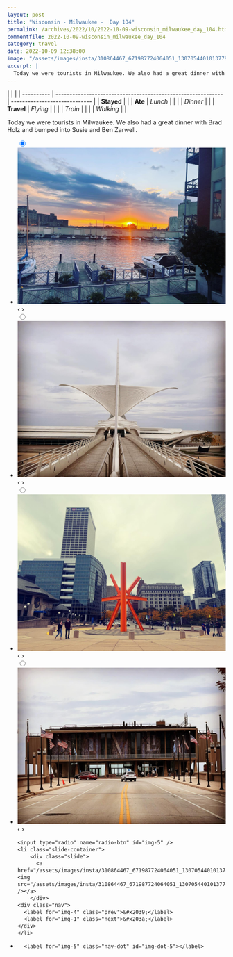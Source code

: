 ```yaml
---
layout: post
title: "Wisconsin - Milwaukee -  Day 104"
permalink: /archives/2022/10/2022-10-09-wisconsin_milwaukee_day_104.html
commentfile: 2022-10-09-wisconsin_milwaukee_day_104
category: travel
date: 2022-10-09 12:38:00
image: "/assets/images/insta/310864467_671987724064051_1307054401013779094_n_17988208414538336.jpg"
excerpt: |
  Today we were tourists in Milwaukee. We also had a great dinner with Brad Holz and bumped into Susie and Ben Zarwell.
---
```


|            |                                                              |
| ---------- | ------------------------------------------------------------ | ----------------------------- |
| **Stayed** |  |
| **Ate**    | _Lunch_                                                      |          |
|            | _Dinner_                                                     |          |
| **Travel** | _Flying_                                                     |          |
|            | _Train_                                                      |          |
|            | _Walking_                                                    |          |


Today we were tourists in Milwaukee. We also had a great dinner with Brad Holz and bumped into Susie and Ben Zarwell.


<ul class="slides">
    <input type="radio" name="radio-btn" id="img-1" checked="checked" />
    <li class="slide-container">
        <div class="slide">
          <a href="/assets/images/insta/311225382_430151019244122_2765579657785588555_n_17958900697899507.jpg"><img src="/assets/images/insta/311225382_430151019244122_2765579657785588555_n_17958900697899507.jpg" /></a>
        </div>
    <div class="nav">
      <label for="img-5" class="prev">&#x2039;</label>
      <label for="img-2" class="next">&#x203a;</label>
    </div>
    </li>
        <input type="radio" name="radio-btn" id="img-2"  />
    <li class="slide-container">
        <div class="slide">
          <a href="/assets/images/insta/311313252_841407613535956_5800720202004728219_n_18219447613083389.jpg"><img src="/assets/images/insta/311313252_841407613535956_5800720202004728219_n_18219447613083389.jpg" /></a>
        </div>
    <div class="nav">
      <label for="img-1" class="prev">&#x2039;</label>
      <label for="img-3" class="next">&#x203a;</label>
    </div>
    </li>
        <input type="radio" name="radio-btn" id="img-3"  />
    <li class="slide-container">
        <div class="slide">
          <a href="/assets/images/insta/311254632_165202236175046_8694934978860442758_n_18039334702361759.jpg"><img src="/assets/images/insta/311254632_165202236175046_8694934978860442758_n_18039334702361759.jpg" /></a>
        </div>
    <div class="nav">
      <label for="img-2" class="prev">&#x2039;</label>
      <label for="img-4" class="next">&#x203a;</label>
    </div>
    </li>
        <input type="radio" name="radio-btn" id="img-4"  />
    <li class="slide-container">
        <div class="slide">
          <a href="/assets/images/insta/302125739_1193755328021644_1751753162274514304_n_17954211440308466.jpg"><img src="/assets/images/insta/302125739_1193755328021644_1751753162274514304_n_17954211440308466.jpg" /></a>
        </div>
    <div class="nav">
      <label for="img-3" class="prev">&#x2039;</label>
      <label for="img-5" class="next">&#x203a;</label>
    </div>
    </li>
    
    <input type="radio" name="radio-btn" id="img-5" />
    <li class="slide-container">
        <div class="slide">
          <a href="/assets/images/insta/310864467_671987724064051_1307054401013779094_n_17988208414538336.jpg"><img src="/assets/images/insta/310864467_671987724064051_1307054401013779094_n_17988208414538336.jpg" /></a>
        </div>
    <div class="nav">
      <label for="img-4" class="prev">&#x2039;</label>
      <label for="img-1" class="next">&#x203a;</label>
    </div>
    </li>
			
<li class="nav-dots">
      <label for="img-1" class="nav-dot" id="img-dot-1"></label>
      <label for="img-2" class="nav-dot" id="img-dot-2"></label>
      <label for="img-3" class="nav-dot" id="img-dot-3"></label>
      <label for="img-4" class="nav-dot" id="img-dot-4"></label>

      <label for="img-5" class="nav-dot" id="img-dot-5"></label>

</li>
</ul>        
             

		